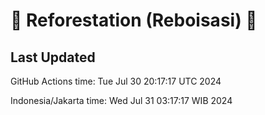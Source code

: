 
# 🌳 Reforestation (Reboisasi) 🌲

## Last Updated

GitHub Actions time: Tue Jul 30 20:17:17 UTC 2024

Indonesia/Jakarta time: Wed Jul 31 03:17:17 WIB 2024
